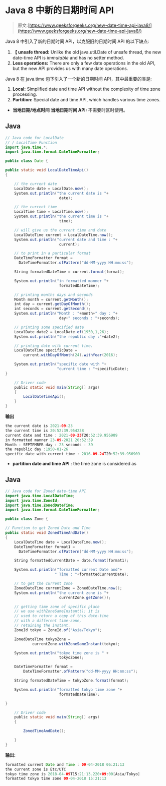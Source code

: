 # Java 8 中新的日期时间 API

> 原文:[https://www.geeksforgeeks.org/new-date-time-api-java8/](https://www.geeksforgeeks.org/new-date-time-api-java8/)

Java 8 中引入了新的日期时间 API，以克服旧的日期时间 API 的以下缺点:

1.  **【 unsafe thread:** Unlike the old java.util.Date of unsafe thread, the new date-time API is *immutable* and has no setter method.
2.  **Less operations:** There are only a few date operations in the old API, but the new API provides us with many date operations.

Java 8 在 java.time 包下引入了一个新的日期时间 API，其中最重要的类是:

1.  **Local:** Simplified date and time API without the complexity of time zone processing.
2.  **Partition:** Special date and time API, which handles various time zones.

*   **当地日期/地点时间** **当地日期时间 API:** 不需要时区时使用。

## Java

```java
// Java code for LocalDate
// / LocalTime Function
import java.time.*;
import java.time.format.DateTimeFormatter;

public class Date {

public static void LocalDateTimeApi()
{

    // the current date
    LocalDate date = LocalDate.now();
    System.out.println("the current date is "+
                        date);

    // the current time
    LocalTime time = LocalTime.now();
    System.out.println("the current time is "+
                        time);

    // will give us the current time and date
    LocalDateTime current = LocalDateTime.now();
    System.out.println("current date and time : "+
                        current);

    // to print in a particular format
    DateTimeFormatter format =
      DateTimeFormatter.ofPattern("dd-MM-yyyy HH:mm:ss"); 

    String formatedDateTime = current.format(format); 

    System.out.println("in formatted manner "+
                        formatedDateTime);

    // printing months days and seconds
    Month month = current.getMonth();
    int day = current.getDayOfMonth();
    int seconds = current.getSecond();
    System.out.println("Month : "+month+" day : "+
                        day+" seconds : "+seconds);

    // printing some specified date
    LocalDate date2 = LocalDate.of(1950,1,26);
    System.out.println("the republic day :"+date2);

    // printing date with current time.
    LocalDateTime specificDate =
        current.withDayOfMonth(24).withYear(2016);

    System.out.println("specific date with "+
                       "current time : "+specificDate);
}

    // Driver code
    public static void main(String[] args)
    {
        LocalDateTimeApi();
    }
}
```

**输出**

```java
the current date is 2021-09-23
the current time is 20:52:39.954238
current date and time : 2021-09-23T20:52:39.956909
in formatted manner 23-09-2021 20:52:39
Month : SEPTEMBER day : 23 seconds : 39
the republic day :1950-01-26
specific date with current time : 2016-09-24T20:52:39.956909

```

*   **partition date and time API** : the time zone is considered as

## Java

```java
// Java code for Zoned date-time API
import java.time.LocalDateTime;
import java.time.ZoneId;
import java.time.ZonedDateTime;
import java.time.format.DateTimeFormatter;

public class Zone {

// Function to get Zoned Date and Time
public static void ZonedTimeAndDate()
{
    LocalDateTime date = LocalDateTime.now();
    DateTimeFormatter format1 =
      DateTimeFormatter.ofPattern("dd-MM-yyyy HH:mm:ss");

    String formattedCurrentDate = date.format(format1);

    System.out.println("formatted current Date and"+
                      " Time : "+formattedCurrentDate);

    // to get the current zone
    ZonedDateTime currentZone = ZonedDateTime.now();
    System.out.println("the current zone is "+
                        currentZone.getZone());

    // getting time zone of specific place
    // we use withZoneSameInstant(): it is
    // used to return a copy of this date-time
    // with a different time-zone, 
    // retaining the instant.
    ZoneId tokyo = ZoneId.of("Asia/Tokyo");

    ZonedDateTime tokyoZone =
            currentZone.withZoneSameInstant(tokyo);

    System.out.println("tokyo time zone is " +
                        tokyoZone);

    DateTimeFormatter format =
        DateTimeFormatter.ofPattern("dd-MM-yyyy HH:mm:ss");

    String formatedDateTime = tokyoZone.format(format);

    System.out.println("formatted tokyo time zone "+
                        formatedDateTime);

}

    // Driver code
    public static void main(String[] args)
    {

        ZonedTimeAndDate();

    }
}
```

**输出:**

```java
formatted current Date and Time : 09-04-2018 06:21:13
the current zone is Etc/UTC
tokyo time zone is 2018-04-09T15:21:13.220+09:00[Asia/Tokyo]
formatted tokyo time zone 09-04-2018 15:21:13
```